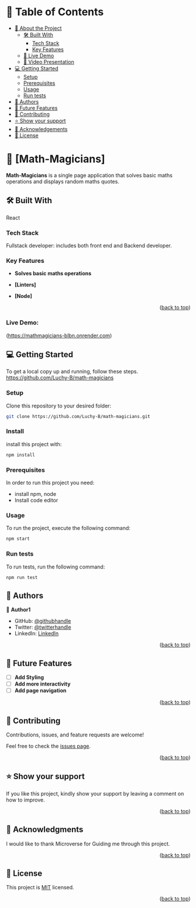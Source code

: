 # 📗 Table of Contents

- [📖 About the Project](#about-project)
  - [🛠 Built With](#built-with)
    - [Tech Stack](#tech-stack)
    - [Key Features](#key-features)
  - [🚀 Live Demo](#live-demo)
  - [🚀 Video Presentation](#video-presentation)
- [💻 Getting Started](#getting-started)
  - [Setup](#setup)
  - [Prerequisites](#prerequisites)
  - [Usage](#usage)
  - [Run tests](#run-tests)
- [👥 Authors](#authors)
- [🔭 Future Features](#future-features)
- [🤝 Contributing](#contributing)
- [⭐️ Show your support](#support)
- [🙏 Acknowledgements](#acknowledgements)
- [📝 License](#license)

# 📖 [Math-Magicians] <a name="about-project"></a>

**Math-Magicians**  is a single page application that solves basic maths operations and displays random maths quotes.

## 🛠 Built With<a name="built-with"></a>

React

### Tech Stack <a name="tech-stack"></a>

Fullstack developer: includes both front end and Backend developer.

### Key Features <a name="key-features"></a>

- **Solves basic maths operations**

- **[Linters]**
- **[Node]**

<p align="right">(<a href="#readme-top">back to top</a>)</p>


### Live Demo: 
(https://mathmagicians-blbn.onrender.com)


## 💻 Getting Started <a name="getting-started"></a>

To get a local copy up and running, follow these steps.
https://github.com/Luchy-B/math-magicians

### Setup

Clone this repository to your desired folder:

```sh
git clone https://github.com/Luchy-B/math-magicians.git
```

### Install
install this project with:

```sh
npm install
```

### Prerequisites

In order to run this project you need:

- install npm, node
- Install code editor

### Usage

To run the project, execute the following command:

```sh
npm start
```

### Run tests

To run tests, run the following command:

```sh
npm run test
```

## 👥 Authors <a name="authors"></a>

👤 **Author1**

- GitHub: [@githubhandle](https://github.com/Luchy-B)
- Twitter: [@twitterhandle](https://twitter.com/oluchi)
- LinkedIn: [LinkedIn](https://linkedin.com/in/blessing)

<p align="right">(<a href="#readme-top">back to top</a>)</p>

## 🔭 Future Features <a name="future-features"></a>

- [ ] **Add Styling**
- [ ] **Add more interactivity**
- [ ] **Add page navigation**

<p align="right">(<a href="#readme-top">back to top</a>)</p>

## 🤝 Contributing <a name="contributing"></a>

Contributions, issues, and feature requests are welcome!

Feel free to check the [issues page](https://github.com/Luchy-B/math-magicians/issues).

<p align="right">(<a href="#readme-top">back to top</a>)</p>

## ⭐️ Show your support <a name="support"></a>

If you like this project, kindly show your support by leaving a comment on how to improve.

<p align="right">(<a href="#readme-top">back to top</a>)</p>

## 🙏 Acknowledgments <a name="acknowledgements"></a>

I would like to thank Microverse for Guiding me through this project.

<p align="right">(<a href="#readme-top">back to top</a>)</p>

<!-- LICENSE -->

## 📝 License <a name="license"></a>

This project is [MIT](./LICENSE.md) licensed.

<p align="right">(<a href="#readme-top">back to top</a>)</p>
